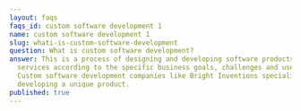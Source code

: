```yaml
---
layout: faqs
faqs_id: custom software development 1
name: custom software development 1
slug: whati-is-custom-software-development
question: What is custom software development?
answer: This is a process of designing and developing software products and
  services according to the specific business goals, challenges and users needs.
  Custom software development companies like Bright Inventions specialise in
  developing a unique product.
published: true
---
```


